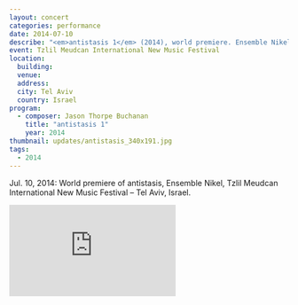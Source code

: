 ```yaml
---
layout: concert
categories: performance
date: 2014-07-10
describe: "<em>antistasis 1</em> (2014), world premiere. Ensemble Nikel."
event: Tzlil Meudcan International New Music Festival
location:
  building:
  venue:
  address:
  city: Tel Aviv
  country: Israel
program:
  - composer: Jason Thorpe Buchanan
    title: "antistasis 1"
    year: 2014
thumbnail: updates/antistasis_340x191.jpg
tags:
  - 2014
---
```


Jul. 10, 2014: World premiere of antistasis, Ensemble Nikel, Tzlil Meudcan International New Music Festival – Tel Aviv, Israel.

<section class="score-vid-header module-bg-dark" background-color="#051f4a" background-image="http://www.jasonthorpebuchanan.com/assets/images/backgrounds/crazystavesdarkblue1400.jpg">
<div class="row full-width" width="100%">
    <div class="col-12 nopadding"><iframe class="embed-responsive-item" height="165vh" src="https://www.youtube.com/embed/S_tlkvKRIJc" frameborder="0" allowfullscreen></iframe></div><br>
</div></section>
